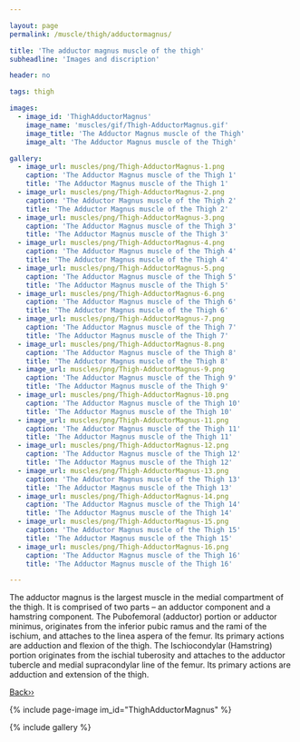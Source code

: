 ```yaml
---

layout: page
permalink: /muscle/thigh/adductormagnus/

title: 'The adductor magnus muscle of the thigh'
subheadline: 'Images and discription'

header: no

tags: thigh

images:
  - image_id: 'ThighAdductorMagnus'
    image_name: 'muscles/gif/Thigh-AdductorMagnus.gif'
    image_title: 'The Adductor Magnus muscle of the Thigh'
    image_alt: 'The Adductor Magnus muscle of the Thigh' 

gallery:
  - image_url: muscles/png/Thigh-AdductorMagnus-1.png
    caption: 'The Adductor Magnus muscle of the Thigh 1'
    title: 'The Adductor Magnus muscle of the Thigh 1'
  - image_url: muscles/png/Thigh-AdductorMagnus-2.png
    caption: 'The Adductor Magnus muscle of the Thigh 2'
    title: 'The Adductor Magnus muscle of the Thigh 2'
  - image_url: muscles/png/Thigh-AdductorMagnus-3.png
    caption: 'The Adductor Magnus muscle of the Thigh 3'
    title: 'The Adductor Magnus muscle of the Thigh 3'
  - image_url: muscles/png/Thigh-AdductorMagnus-4.png
    caption: 'The Adductor Magnus muscle of the Thigh 4'
    title: 'The Adductor Magnus muscle of the Thigh 4'
  - image_url: muscles/png/Thigh-AdductorMagnus-5.png
    caption: 'The Adductor Magnus muscle of the Thigh 5'
    title: 'The Adductor Magnus muscle of the Thigh 5'
  - image_url: muscles/png/Thigh-AdductorMagnus-6.png
    caption: 'The Adductor Magnus muscle of the Thigh 6'
    title: 'The Adductor Magnus muscle of the Thigh 6'
  - image_url: muscles/png/Thigh-AdductorMagnus-7.png
    caption: 'The Adductor Magnus muscle of the Thigh 7'
    title: 'The Adductor Magnus muscle of the Thigh 7'
  - image_url: muscles/png/Thigh-AdductorMagnus-8.png
    caption: 'The Adductor Magnus muscle of the Thigh 8'
    title: 'The Adductor Magnus muscle of the Thigh 8'
  - image_url: muscles/png/Thigh-AdductorMagnus-9.png
    caption: 'The Adductor Magnus muscle of the Thigh 9'
    title: 'The Adductor Magnus muscle of the Thigh 9'
  - image_url: muscles/png/Thigh-AdductorMagnus-10.png
    caption: 'The Adductor Magnus muscle of the Thigh 10'
    title: 'The Adductor Magnus muscle of the Thigh 10'
  - image_url: muscles/png/Thigh-AdductorMagnus-11.png
    caption: 'The Adductor Magnus muscle of the Thigh 11'
    title: 'The Adductor Magnus muscle of the Thigh 11'
  - image_url: muscles/png/Thigh-AdductorMagnus-12.png
    caption: 'The Adductor Magnus muscle of the Thigh 12'
    title: 'The Adductor Magnus muscle of the Thigh 12'
  - image_url: muscles/png/Thigh-AdductorMagnus-13.png
    caption: 'The Adductor Magnus muscle of the Thigh 13'
    title: 'The Adductor Magnus muscle of the Thigh 13'
  - image_url: muscles/png/Thigh-AdductorMagnus-14.png
    caption: 'The Adductor Magnus muscle of the Thigh 14'
    title: 'The Adductor Magnus muscle of the Thigh 14'
  - image_url: muscles/png/Thigh-AdductorMagnus-15.png
    caption: 'The Adductor Magnus muscle of the Thigh 15'
    title: 'The Adductor Magnus muscle of the Thigh 15'
  - image_url: muscles/png/Thigh-AdductorMagnus-16.png
    caption: 'The Adductor Magnus muscle of the Thigh 16'
    title: 'The Adductor Magnus muscle of the Thigh 16'

---
```


The adductor magnus is the largest muscle in the medial compartment of the thigh. It is comprised of two parts – an adductor component and a hamstring component. The Pubofemoral (adductor) portion or adductor minimus, originates from the inferior pubic ramus and the rami of the ischium, and attaches to the linea aspera of the femur. Its primary actions are adduction and flexion of the thigh. The Ischiocondylar (Hamstring) portion originates from the ischial tuberosity and attaches to the adductor tubercle and medial supracondylar line of the femur. Its primary actions are adduction and extension of the thigh.

[Back››](/muscle/thigh/medial/)

{% include page-image im_id="ThighAdductorMagnus" %}

{% include gallery %}
